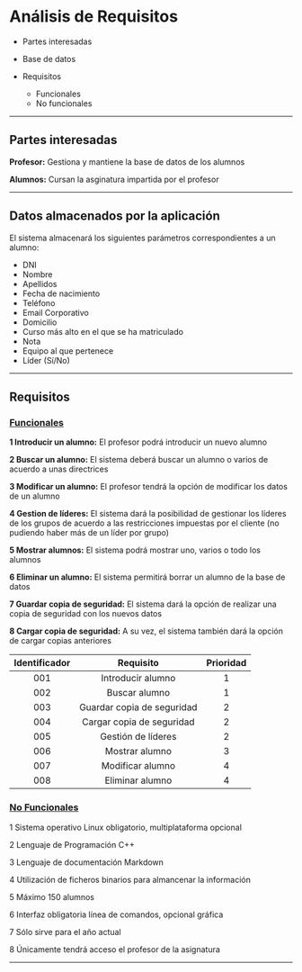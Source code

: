 # Análisis de Requisitos

* Partes interesadas
* Base de datos
* Requisitos

  * Funcionales
  * No funcionales


***

## Partes interesadas

**Profesor:** Gestiona y mantiene la base de datos de los alumnos

**Alumnos:** Cursan la asginatura impartida por el profesor


***

## Datos almacenados por la aplicación

El sistema almacenará los siguientes parámetros correspondientes a un alumno:
  * DNI
  * Nombre
  * Apellidos
  * Fecha de nacimiento
  * Teléfono
  * Email Corporativo
  * Domicilio
  * Curso más alto en el que se ha matriculado
  * Nota
  * Equipo al que pertenece
  * Líder (Sí/No)


***

## Requisitos

### <ins>Funcionales</ins>

  **1 Introducir un alumno:** El profesor podrá introducir un nuevo alumno
  
  **2 Buscar un alumno:** El sistema deberá buscar un alumno o varios de acuerdo a unas directrices
  
  **3 Modificar un alumno:** El profesor tendrá la opción de modificar los datos de un alumno
 
  **4 Gestion de líderes:** El sistema dará la posibilidad de gestionar los líderes de los grupos de acuerdo a las restricciones impuestas por el cliente (no pudiendo haber más de un líder por grupo)
  
  **5 Mostrar alumnos:** El sistema podrá mostrar uno, varios o todo los alumnos
  
  **6 Eliminar un alumno:** El sistema permitirá borrar un alumno de la base de datos
  
  **7 Guardar copia de seguridad:** El sistema dará la opción de realizar una copia de seguridad con los nuevos datos
  
  **8 Cargar copia de seguridad:** A su vez, el sistema también dará la opción de cargar copias anteriores
 
  
   Identificador | Requisito | Prioridad
   :--:|:--:|:--:
   001|Introducir alumno|1
   002|Buscar alumno|1
   003|Guardar copia de seguridad|2
   004|Cargar copia de seguridad|2
   005|Gestión de líderes|2
   006|Mostrar alumno|3
   007|Modificar alumno|4
   008|Eliminar alumno|4
 
 
### <ins>No Funcionales</ins>

  1 Sistema operativo Linux obligatorio, multiplataforma opcional
  
  2 Lenguaje de Programación C++
  
  3 Lenguaje de documentación Markdown
  
  4 Utilización de ficheros binarios para almancenar la información
  
  5 Máximo 150 alumnos
  
  6 Interfaz obligatoria línea de comandos, opcional gráfica
  
  7 Sólo sirve para el año actual
  
  8 Únicamente tendrá acceso el profesor de la asignatura
  

***
